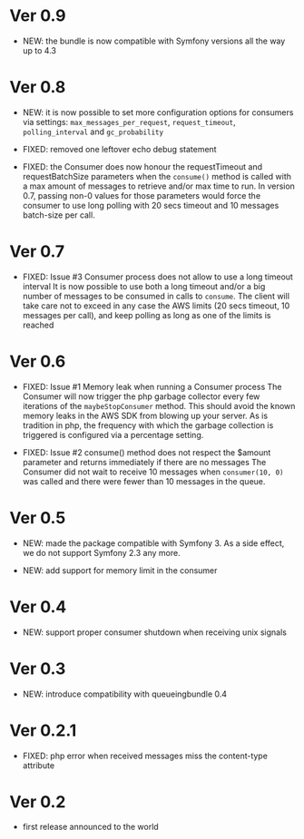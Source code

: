 # Ver 0.9

* NEW: the bundle is now compatible with Symfony versions all the way up to 4.3


# Ver 0.8

* NEW: it is now possible to set more configuration options for consumers via settings: `max_messages_per_request`,
    `request_timeout`, `polling_interval` and `gc_probability`

* FIXED: removed one leftover echo debug statement

* FIXED: the Consumer does now honour the requestTimeout and requestBatchSize parameters when the `consume()` method
    is called with a max amount of messages to retrieve and/or max time to run.
    In version 0.7, passing non-0 values for those parameters would force the consumer to use long polling with 20
    secs timeout and 10 messages batch-size per call. 


# Ver 0.7

* FIXED: Issue #3 Consumer process does not allow to use a long timeout interval
    It is now possible to use both a long timeout and/or a big number of messages to be consumed in calls to `consume`.
    The client will take care not to exceed in any case the AWS limits (20 secs timeout, 10 messages per call), and
    keep polling as long as one of the limits is reached


# Ver 0.6

* FIXED: Issue #1 Memory leak when running a Consumer process
    The Consumer will now trigger the php garbage collector every few iterations of the `maybeStopConsumer` method.
    This should avoid the known memory leaks in the AWS SDK from blowing up your server.
    As is tradition in php, the frequency with which the garbage collection is triggered is configured via a percentage
    setting. 

* FIXED: Issue #2 consume() method does not respect the $amount parameter and returns immediately if there are no messages
    The Consumer did not wait to receive 10 messages when `consumer(10, 0)` was called and there were fewer than 10
    messages in the queue.


# Ver 0.5

* NEW: made the package compatible with Symfony 3. As a side effect, we do not support Symfony 2.3 any more.

* NEW: add support for memory limit in the consumer


# Ver 0.4

* NEW: support proper consumer shutdown when receiving unix signals


# Ver 0.3

* NEW: introduce compatibility with queueingbundle 0.4


# Ver 0.2.1

* FIXED: php error when received messages miss the content-type attribute


# Ver 0.2

* first release announced to the world
